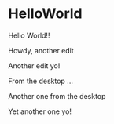 # HelloWorld
Hello World!!

Howdy, another edit

Another edit yo!

From the desktop ...

Another one from the desktop

Yet another one yo!





